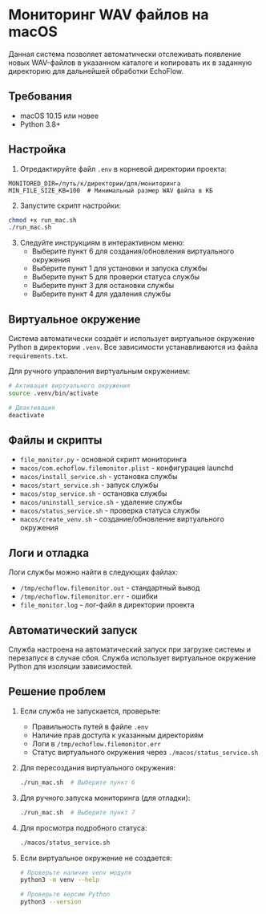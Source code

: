 # Мониторинг WAV файлов на macOS

Данная система позволяет автоматически отслеживать появление новых WAV-файлов в указанном каталоге и копировать их в заданную директорию для дальнейшей обработки EchoFlow.

## Требования

- macOS 10.15 или новее
- Python 3.8+

## Настройка

1. Отредактируйте файл `.env` в корневой директории проекта:

```
MONITORED_DIR=/путь/к/директории/для/мониторинга
MIN_FILE_SIZE_KB=100  # Минимальный размер WAV файла в КБ
```

2. Запустите скрипт настройки:

```bash
chmod +x run_mac.sh
./run_mac.sh
```

3. Следуйте инструкциям в интерактивном меню:
   - Выберите пункт 6 для создания/обновления виртуального окружения
   - Выберите пункт 1 для установки и запуска службы
   - Выберите пункт 5 для проверки статуса службы
   - Выберите пункт 3 для остановки службы
   - Выберите пункт 4 для удаления службы

## Виртуальное окружение

Система автоматически создаёт и использует виртуальное окружение Python в директории `.venv`. 
Все зависимости устанавливаются из файла `requirements.txt`.

Для ручного управления виртуальным окружением:

```bash
# Активация виртуального окружения
source .venv/bin/activate

# Деактивация
deactivate
```

## Файлы и скрипты

- `file_monitor.py` - основной скрипт мониторинга
- `macos/com.echoflow.filemonitor.plist` - конфигурация launchd
- `macos/install_service.sh` - установка службы
- `macos/start_service.sh` - запуск службы
- `macos/stop_service.sh` - остановка службы
- `macos/uninstall_service.sh` - удаление службы
- `macos/status_service.sh` - проверка статуса службы
- `macos/create_venv.sh` - создание/обновление виртуального окружения

## Логи и отладка

Логи службы можно найти в следующих файлах:
- `/tmp/echoflow.filemonitor.out` - стандартный вывод
- `/tmp/echoflow.filemonitor.err` - ошибки
- `file_monitor.log` - лог-файл в директории проекта

## Автоматический запуск

Служба настроена на автоматический запуск при загрузке системы и перезапуск в случае сбоя. 
Служба использует виртуальное окружение Python для изоляции зависимостей.

## Решение проблем

1. Если служба не запускается, проверьте:
   - Правильность путей в файле `.env`
   - Наличие прав доступа к указанным директориям
   - Логи в `/tmp/echoflow.filemonitor.err`
   - Статус виртуального окружения через `./macos/status_service.sh`

2. Для пересоздания виртуального окружения:
   ```bash
   ./run_mac.sh  # Выберите пункт 6
   ```

3. Для ручного запуска мониторинга (для отладки):
   ```bash
   ./run_mac.sh  # Выберите пункт 7
   ```

4. Для просмотра подробного статуса:
   ```bash
   ./macos/status_service.sh
   ```

5. Если виртуальное окружение не создается:
   ```bash
   # Проверьте наличие venv модуля
   python3 -m venv --help
   
   # Проверьте версию Python
   python3 --version
   ``` 